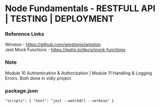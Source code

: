 # Node Fundamentals - RESTFULL API | TESTING | DEPLOYMENT

### Reference Links

Winston - https://github.com/winstonjs/winston
<br>
Jest Mock Functions - https://jestjs.io/docs/mock-functions

### Note

Module 10 Authentication & Authorization |
Module 11 Handling & Logging Errors.
Both done in vidly project

### package.json
`"scripts": {
    "test": "jest --watchAll --verbose"
  }`
